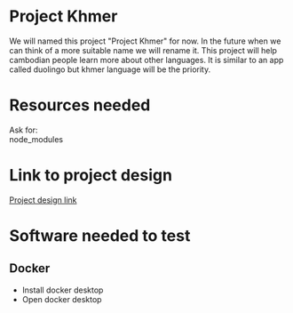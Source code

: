 # Project Khmer

We will named this project "Project Khmer" for now. In the future when we can think of a more suitable name we will rename it. 
This project will help cambodian people learn more about other languages. It is similar to an app called duolingo but khmer language will be the priority.

# Resources needed 
Ask for:  
node_modules  

# Link to project design
[Project design link](https://www.figma.com/file/9Dv82fsa2Vw1DiootivyUX/Project?type=design&node-id=0%3A1&mode=design&t=ikUyCQL367r2jD6a-1)

# Software needed to test
## Docker
- Install docker desktop
- Open docker desktop